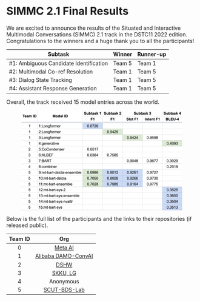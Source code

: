 # SIMMC 2.1 Final Results

We are excited to announce the results of the Situated and Interactive Multimodal Conversations (SIMMC) 2.1 track in the DSTC11 2022 edition. Congratulations to the winners and a huge thank you to all the participants!

| Subtask                                       | Winner                                                                           | Runner-up                                                                                          |
|-----------------------------------------------|----------------------------------------------------------------------------------|----------------------------------------------------------------------------------------------------|
| #1: Ambiguous Candidate Identification        | Team 5                                                                           | Team 1 |
| #2: Multimodal Co-ref Resolution              | Team 1                                           | Team 5                                                                                       |
| #3: Dialog State Tracking                     | Team 1                                                           | Team 5                                                             |
| #4: Assistant Response Generation           | Team 1 | Team 5                                  |

Overall, the track received 15 model entries across the world. 

<figure>
<img src="./final_results_2022.png" width="800" alt="Final Results of the SIMMC 2.1 Challenge" align="center"> 
</figure>

Below is the full list of the participants and the links to their repositories (if released public).

| Team ID |              Org              |
|:-------:|:-----------------------------:|
|    0    | [Meta AI](https://github.com/facebookresearch/simmc2)                      |
|    1    | [Alibaba DAMO-ConvAI](https://github.com/AlibabaResearch/DAMO-ConvAI/tree/main/dstc11-simmc)             |
|    2    | [DSHW](https://github.com/JangDaesik/DSTC11_SIMMC2.1)                          |
|    3    | [SKKU, LG](https://github.com/bambidz/DSTC11_SIMMC2.1)                    |
|    4    | Anonymous |
|    5    | [SCUT-BDS-Lab](https://github.com/scutcyr/dstc11-simmc2.1-scut-bds-lab)               |
